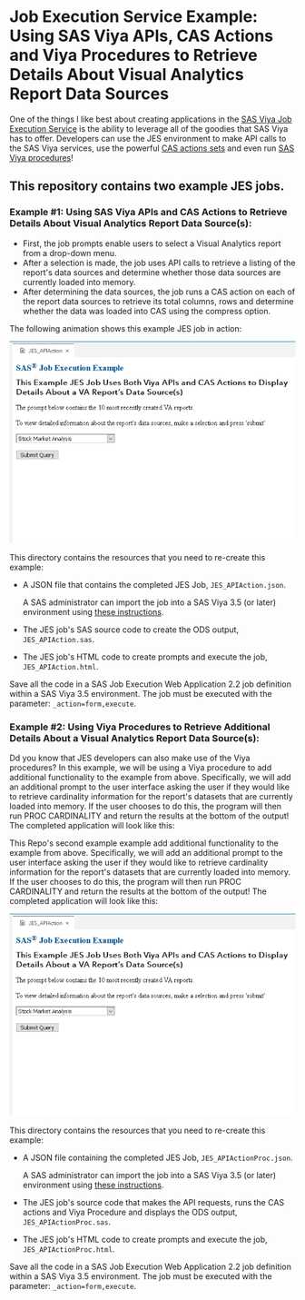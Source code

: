 # Job Execution Service Example: Using SAS Viya APIs, CAS Actions and Viya Procedures to Retrieve Details About Visual Analytics Report Data Sources

One of the things I like best about creating applications in the
[SAS Viya Job Execution Service](https://go.documentation.sas.com/?cdcId=jobexeccdc&cdcVersion=2.2&docsetId=jobexecug&docsetTarget=titlepage.htm&locale=en#p0izfftsr05kf6n1barcj6t2pxid)
is the ability to leverage all of the goodies that SAS Viya has to offer.
Developers can use the JES environment to make API calls to the SAS Viya
services, use the powerful
[CAS actions sets](https://go.documentation.sas.com/?docsetId=pgmdiff&docsetTarget=p06ibhzb2bklaon1a86ili3wpil9.htm&docsetVersion=3.5&locale=en)
and even run
[SAS Viya procedures](https://go.documentation.sas.com/?docsetId=pgmdiff&docsetTarget=n16pcp93f99tsen11ks9rgnongpw.htm&docsetVersion=3.5&locale=en)!

## This repository contains two example JES jobs.  

### Example #1: Using SAS Viya APIs and CAS Actions to Retrieve Details About Visual Analytics Report Data Source(s):

- First, the job prompts enable users to select a Visual Analytics report from a
  drop-down menu.
- After a selection is made, the job uses API calls to retrieve a listing of the
  report's data sources and determine whether those data sources are currently
  loaded into memory.
- After determining the data sources, the job runs a CAS action on each of the
  report data sources to retrieve its total columns, rows and determine whether
  the data was loaded into CAS using the compress option.

The following animation shows this example JES job in action:

![Sample HTML form](./JES_APIAction.gif)

This directory contains the resources that you need to re-create this example:

- A JSON file that contains the completed JES Job, `JES_APIAction.json`.

  A SAS administrator can import the job into a SAS Viya 3.5 (or later)
  environment using
  [these instructions](https://go.documentation.sas.com/?docsetId=calpromotion&docsetTarget=n0djzpossyj6rrn1vvi1wfvp2qhp.htm&docsetVersion=3.5&locale=en#p1h997oay4wsjon1uby6m99zzhsx).

- The JES job's SAS source code to create the ODS output, `JES_APIAction.sas`.
- The JES job's HTML code to create prompts and execute the job,
  `JES_APIAction.html`.

Save all the code in a SAS Job Execution Web Application 2.2 job definition
within a SAS Viya 3.5 environment. The job must be executed with the parameter:
`_action=form,execute`.

### Example #2: Using Viya Procedures to Retrieve Additional Details About a Visual Analytics Report Data Source(s):

Dd you know that JES developers can also make use of the Viya procedures?  In this example, we will be using a Viya procedure to add additional functionality to the example from above.  Specifically, we will add an additional prompt to the user interface asking the user if they would like to retrieve cardinality information for the report's datasets that are currently loaded into memory.  If the user chooses to do this, the program will then run PROC CARDINALITY and return the results at the bottom of the output!  The completed application will look like this:

This Repo's second example example add additional functionality to the example from above.  Specifically, we will add an additional prompt to the user interface asking the user if they would like to retrieve cardinality information for the report's datasets that are currently loaded into memory.  If the user chooses to do this, the program will then run PROC CARDINALITY and return the results at the bottom of the output!  The completed application will look like this:

![Sample HTML form](./JES_APIAction.gif)

This directory contains the resources that you need to re-create this example:
- A JSON file containing the completed JES Job, `JES_APIActionProc.json`.

  A SAS administrator can import the job into a SAS Viya 3.5 (or later)
  environment using
  [these instructions](https://go.documentation.sas.com/?docsetId=calpromotion&docsetTarget=n0djzpossyj6rrn1vvi1wfvp2qhp.htm&docsetVersion=3.5&locale=en#p1h997oay4wsjon1uby6m99zzhsx).

- The JES job's source code that makes the API requests, runs the CAS actions and Viya Procedure and displays the ODS output, `JES_APIActionProc.sas`.
- The JES job's HTML code to create prompts and execute the job,
  `JES_APIActionProc.html`.

Save all the code in a SAS Job Execution Web Application 2.2 job definition
within a SAS Viya 3.5 environment. The job must be executed with the parameter:
`_action=form,execute`.


